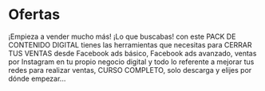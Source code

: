# Ofertas
¡Empieza a vender mucho más!  ¡Lo que buscabas! con este PACK DE CONTENIDO DIGITAL tienes las herramientas que necesitas  para CERRAR TUS VENTAS  desde Facebook ads básico, Facebook ads avanzado, ventas por Instagram en tu propio negocio digital y todo lo referente a mejorar tus redes para realizar ventas, CURSO COMPLETO, solo descarga y elijes por dónde empezar...
